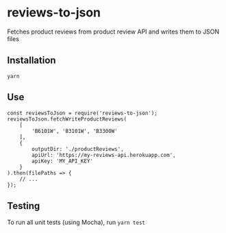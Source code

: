 # reviews-to-json
Fetches product reviews from product review API and writes them to JSON files

## Installation
`yarn`

## Use
	const reviewsToJson = require('reviews-to-json');
	reviewsToJson.fetchWriteProductReviews(
		[
			'B6101W', 'B3101W', 'B3300W'
		],
		{
			outputDir: './productReviews',
			apiUrl: 'https://my-reviews-api.herokuapp.com',
			apiKey: 'MY_API_KEY'
		}
	).then(filePaths => {
		// ...
	});

## Testing
To run all unit tests (using Mocha), run `yarn test`